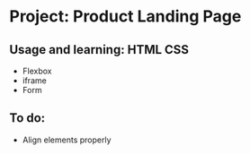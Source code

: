 # Project: Product Landing Page

## Usage and learning: HTML CSS
* Flexbox
* iframe
* Form

## To do:
* Align elements properly



